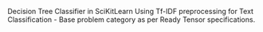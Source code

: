 Decision Tree Classifier in SciKitLearn Using Tf-IDF preprocessing for Text Classification - Base problem category as per Ready Tensor specifications.
